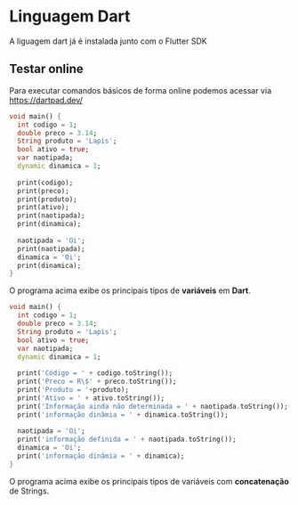 # Linguagem Dart
A liguagem dart já é instalada junto com o Flutter SDK
## Testar online
Para executar comandos básicos de forma online podemos acessar via https://dartpad.dev/
```dart
void main() {
  int codigo = 1;
  double preco = 3.14;
  String produto = 'Lapis';
  bool ativo = true;
  var naotipada;
  dynamic dinamica = 1;
  
  print(codigo);
  print(preco);
  print(produto);
  print(ativo);
  print(naotipada);
  print(dinamica);
  
  naotipada = 'Oi';
  print(naotipada);
  dinamica = 'Oi';
  print(dinamica);
}
```
O programa acima exibe os principais tipos de **variáveis** em **Dart**.

```dart
void main() {
  int codigo = 1;
  double preco = 3.14;
  String produto = 'Lapis';
  bool ativo = true;
  var naotipada;
  dynamic dinamica = 1;
  
  print('Código = ' + codigo.toString());
  print('Preco = R\$' + preco.toString());
  print('Produto = '+produto);
  print('Ativo = ' + ativo.toString());
  print('Informação ainda não determinada = ' + naotipada.toString());
  print('informação dinâmia = ' + dinamica.toString());
  
  naotipada = 'Oi';
  print('informação definida = ' + naotipada.toString());
  dinamica = 'Oi';
  print('informação dinâmia = ' + dinamica);
}
```
O programa acima exibe os principais tipos de variáveis com **concatenação** de Strings.